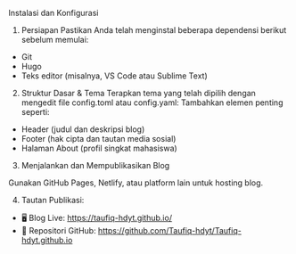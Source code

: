 Instalasi dan Konfigurasi

1. Persiapan
Pastikan Anda telah menginstal beberapa dependensi berikut sebelum memulai:
- Git
- Hugo
- Teks editor (misalnya, VS Code atau Sublime Text)

2. Struktur Dasar & Tema
Terapkan tema yang telah dipilih dengan mengedit file config.toml atau config.yaml:
Tambahkan elemen penting seperti:
- Header (judul dan deskripsi blog)
- Footer (hak cipta dan tautan media sosial)
- Halaman About (profil singkat mahasiswa)

3. Menjalankan dan Mempublikasikan Blog

Gunakan GitHub Pages, Netlify, atau platform lain untuk hosting blog.

4. Tautan Publikasi:
- 🖥️ Blog Live: https://taufiq-hdyt.github.io/
- 📂 Repositori GitHub: https://github.com/Taufiq-hdyt/Taufiq-hdyt.github.io